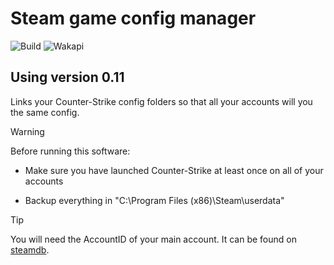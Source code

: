 # Steam game config manager

![Build](https://github.com/perttunurmi/SteamGameConfigManager/actions/workflows/maven.yml/badge.svg)
![Wakapi](https://wakapi.dev/api/badge/perttu/interval:any/project:SteamGameConfigCloner)

## Using version 0.11

Links your Counter-Strike config folders so that all your accounts
will you the same config.

> [!WARNING]
> Before running this software:
>
> * Make sure you have launched Counter-Strike at least once on all of your accounts
>
> * Backup everything in "C:\Program Files (x86)\Steam\userdata"
>

> [!TIP]
> You will need the AccountID of your main account.
> It can be found on [steamdb](https://steamdb.info/calculator/).
>
